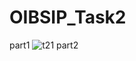 # OIBSIP_Task2
part1
![t21](https://github.com/Moumita3012/OIBSIP_Task2/assets/149953501/3f416e8b-287d-476b-9bf8-479a19ceb28e)
part2
